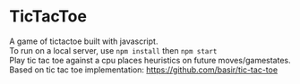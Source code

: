 # TicTacToe
A game of tictactoe built with javascript.</br>
To run on a local server, use `npm install` then `npm start`
</br>
Play tic tac toe against a cpu places heuristics on future moves/gamestates. 
Based on tic tac toe implementation: https://github.com/basir/tic-tac-toe
